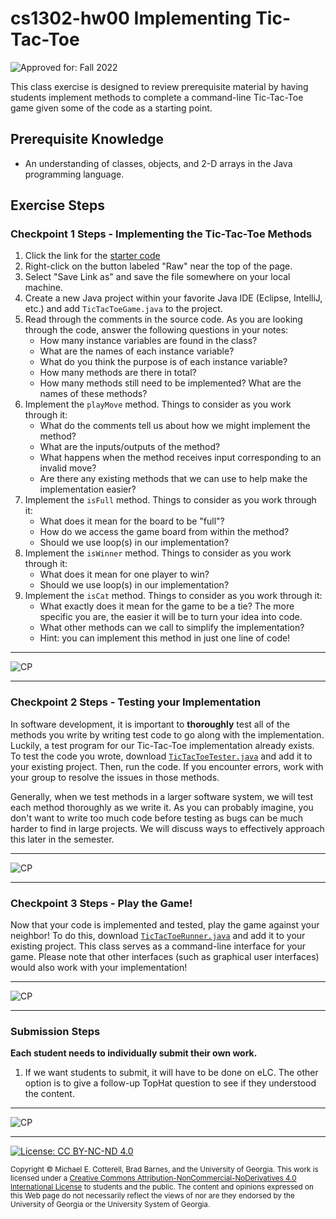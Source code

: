 # cs1302-hw00 Implementing Tic-Tac-Toe

![Approved for: Fall 2022](https://img.shields.io/badge/Approved%20for-Fall%202022-darkgreen)

This class exercise is designed to review prerequisite material by having students implement
methods to complete a command-line Tic-Tac-Toe game given some of the code as a starting point.

## Prerequisite Knowledge

* An understanding of classes, objects, and 2-D arrays in the Java programming language.

## Exercise Steps

### Checkpoint 1 Steps - Implementing the Tic-Tac-Toe Methods

1. Click the link for the [starter code](https://github.com/cs1302uga/cs1302-ce0.5/blob/main/src/TicTacToeGame.java)
2. Right-click on the button labeled "Raw" near the top of the page.
3. Select "Save Link as" and save the file somewhere on your local machine.
4. Create a new Java project within your favorite Java IDE (Eclipse, IntelliJ, etc.) and add `TicTacToeGame.java` to
   the project.
5. Read through the comments in the source code. As you are looking through the code, answer the following
   questions in your notes:
   * How many instance variables are found in the class? 
   * What are the names of each instance variable?
   * What do you think the purpose is of each instance variable?
   * How many methods are there in total?
   * How many methods still need to be implemented? What are the names of these methods?
6. Implement the `playMove` method. Things to consider as you work through it:
   * What do the comments tell us about how we might implement the method?
   * What are the inputs/outputs of the method?
   * What happens when the method receives input corresponding to an invalid move?
   * Are there any existing methods that we can use to help make the implementation easier?
7. Implement the `isFull` method. Things to consider as you work through it:
   * What does it mean for the board to be "full"?
   * How do we access the game board from within the method?
   * Should we use loop(s) in our implementation?
8. Implement the `isWinner` method. Things to consider as you work through it:
   * What does it mean for one player to win?
   * Should we use loop(s) in our implementation?
9. Implement the `isCat` method. Things to consider as you work through it:
   * What exactly does it mean for the game to be a tie? The more specific you are, the easier
     it will be to turn your idea into code.
   * What other methods can we call to simplify the implementation? 
   * Hint: you can implement this method in just one line of code!
<hr/>

![CP](https://img.shields.io/badge/Just%20Finished%20Checkpoint-1-success?style=for-the-badge)

<hr/>

### Checkpoint 2 Steps - Testing your Implementation

In software development, it is important to **thoroughly** test all of the methods you write by writing
test code to go along with the implementation. Luckily, a test program for our Tic-Tac-Toe implementation 
already exists. To test the code you wrote, download 
[`TicTacToeTester.java`](https://github.com/cs1302uga/cs1302-ce0.5/blob/main/src/TicTacToeTester.java) and
add it to your existing project. Then, run the code. If you encounter errors, work with your group to resolve
the issues in those methods.

Generally, when we test methods in a larger software system, we will test each method thoroughly as we write it.
As you can probably imagine, you don't want to write too much code before testing as bugs can be much harder
to find in large projects. We will discuss ways to effectively approach this later in the semester.

<hr/>

![CP](https://img.shields.io/badge/Just%20Finished%20Checkpoint-2-success?style=for-the-badge)

<hr/>

### Checkpoint 3 Steps - Play the Game!

Now that your code is implemented and tested, play the game against your neighbor! To do this, download
[`TicTacToeRunner.java`](https://github.com/cs1302uga/cs1302-ce0.5/blob/main/src/TicTacToeRunner.java) and add
it to your existing project. This class serves as a command-line interface for your game. Please note that other
interfaces (such as graphical user interfaces) would also work with your implementation!

<hr/>

![CP](https://img.shields.io/badge/Just%20Finished%20Checkpoint-3-success?style=for-the-badge)

<hr/>

### Submission Steps

**Each student needs to individually submit their own work.**

1. If we want students to submit, it will have to be done on eLC. The other option is to give a follow-up TopHat
   question to see if they understood the content.

<hr/>

![CP](https://img.shields.io/badge/Just%20Finished-Submission-success?style=for-the-badge)

<hr/>

[![License: CC BY-NC-ND 4.0](https://img.shields.io/badge/License-CC%20BY--NC--ND%204.0-lightgrey.svg)](http://creativecommons.org/licenses/by-nc-nd/4.0/)

<small>
Copyright &copy; Michael E. Cotterell, Brad Barnes, and the University of Georgia.
This work is licensed under a <a rel="license" href="http://creativecommons.org/licenses/by-nc-nd/4.0/">Creative Commons Attribution-NonCommercial-NoDerivatives 4.0 International License</a> to students and the public.
The content and opinions expressed on this Web page do not necessarily reflect the views of nor are they endorsed by the University of Georgia or the University System of Georgia.
</small>
